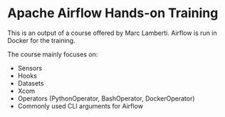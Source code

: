 # Apache Airflow Hands-on Training

This is an output of a course offered by Marc Lamberti.
Airflow is run in Docker for the training.

The course mainly focuses on:
* Sensors
* Hooks
* Datasets
* Xcom
* Operators (PythonOperator, BashOperator, DockerOperator)
* Commonly used CLI arguments for Airflow
